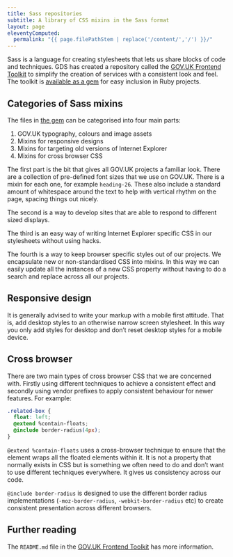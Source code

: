 ```yaml
---
title: Sass repositories
subtitle: A library of CSS mixins in the Sass format
layout: page
eleventyComputed:
  permalink: "{{ page.filePathStem | replace('/content/','/') }}/"
---
```


Sass is a language for creating stylesheets that lets us share blocks of code and techniques. GDS has created a repository called the [GOV.UK Frontend Toolkit](https://github.com/alphagov/govuk_frontend_toolkit) to simplify the creation of services with a consistent look and feel. The toolkit is [available as a gem](https://github.com/alphagov/govuk_frontend_toolkit_gem) for easy inclusion in Ruby projects.

## Categories of Sass mixins

The files in [the gem](https://github.com/alphagov/govuk_frontend_toolkit_gem) can be categorised into four main parts:

1. GOV.UK typography, colours and image assets
2. Mixins for responsive designs
3. Mixins for targeting old versions of Internet Explorer
4. Mixins for cross browser CSS

The first part is the bit that gives all GOV.UK projects a familiar look. There are a collection of pre-defined font sizes that we use on GOV.UK. There is a mixin for each one, for example `heading-26`. These also include a standard amount of whitespace around the text to help with vertical rhythm on the page, spacing things out nicely.

The second is a way to develop sites that are able to respond to different sized displays.

The third is an easy way of writing Internet Explorer specific CSS in our stylesheets without using hacks.

The fourth is a way to keep browser specific styles out of our projects. We encapsulate new or non-standardised CSS into mixins. In this way we can easily update all the instances of a new CSS property without having to do a search and replace across all our projects.

## Responsive design

It is generally advised to write your markup with a mobile first attitude. That is, add desktop styles to an otherwise narrow screen stylesheet. In this way you only add styles for desktop and don’t reset desktop styles for a mobile device.

## Cross browser

There are two main types of cross browser CSS that we are concerned with. Firstly using different techniques to achieve a consistent effect and secondly using vendor prefixes to apply consistent behaviour for newer features. For example:

```css
.related-box {
  float: left;
  @extend %contain-floats;
  @include border-radius(4px);
}
```

`@extend %contain-floats` uses a cross-browser technique to ensure that the element wraps all the floated elements within it. It is not a property that normally exists in CSS but is something we often need to do and don’t want to use different techniques everywhere. It gives us consistency across our code.

`@include border-radius` is designed to use the different border radius implementations (`-moz-border-radius`, `-webkit-border-radius` etc) to create consistent presentation across different browsers.

## Further reading

The `README.md` file in the [GOV.UK Frontend Toolkit](https://github.com/alphagov/govuk_frontend_toolkit) has more information.
